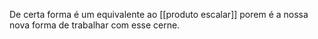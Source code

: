 
De certa forma é um equivalente ao [[produto escalar]] porem é a nossa nova forma de trabalhar com esse cerne.

